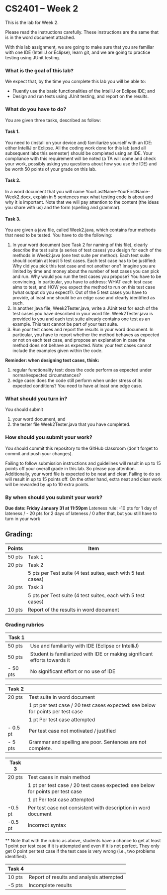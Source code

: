 # CS2401 – Week 2
This is the lab for Week 2. 

Please read the instructions carefully. These instructions are the same that is in the word document attached. 

With this lab assignment, we are going to make sure that you are familiar with one IDE (IntelliJ or Eclipse), learn git, and we are going to practice testing using JUnit testing. 


### What is the goal of this lab?
We expect that, by the time you complete this lab you will be able to:
* Fluently use the basic functionalities of the IntelliJ or Eclipse IDE; and 
* Design and run tests using JUnit testing, and report on the results. 

### What do you have to do? 
You are given three tasks, described as follow:

#### Task 1. 
You need to (install on your device and) familiarize yourself with an IDE: either IntelliJ or Eclipse. All the coding work done for this lab (and all subsequent labs this semester) should be completed using an IDE. Your compliance with this requirement will be noted (a TA will come and check your work, possibly asking you questions about how you use the IDE) and be worth 50 points of your grade on this lab. 

#### Task 2. 
In a word document that you will name YourLastName-YourFirstName-Week2.docx, explain in 5 sentences max what testing code is about and why it is important.
Note that we will pay attention to the content (the ideas you share with us) and the form (spelling and grammar).

#### Task 3. 
You are given a java file, called Week2.java, which contains four methods that need to be tested. You have to do the following:
1. In your word document (see Task 2 for naming of this file), clearly describe the test suite (a series of test cases) you design for each of the methods in Week2.java (one test suite per method). Each test suite should contain at least 5 test cases. Each test case has to be justified: Why did you pick this test case and not another one? Imagine you are limited by time and money about the number of test cases you can pick and run. Why would you run the test cases you propose? You have to be convincing. In particular, you have to address: WHAT each test case aims to test, and HOW you expect the method to run on this test case (what output do you expect?). Out of the 5 test cases you have to provide, at least one should be an edge case and clearly identified as such.
2. In another java file, Week2Tester.java, write a JUnit test for each of the test cases you have described in your word file. Week2Tester.java is provided to you and each test suite already contains one test as an example. This test cannot be part of your test suite. 
3. Run your test cases and report the results in your word document. In particular, you have to report whether the method behaves as expected or not on each test case, and propose an explanation in case the method does not behave as expected.
Note: your test cases cannot include the examples given within the code.

**Reminder: when designing test cases, think:**
1. regular functionality test: does the code perform as expected under normal/expected circumstances?
2. edge case: does the code still perform when under stress of its expected conditions?
You need to have at least one edge case.
### What should you turn in?
You should submit 
1. your word document, and 
2. the tester file Week2Tester.java that you have completed.

### How should you submit your work?
You should commit this repository to the GitHub classroom (don't forget to commit and push your changes). 

Failing to follow submission instructions and guidelines will result in up to 15 points off your overall grade in this lab. So please pay attention. 
Additionally, your word file is expected to be neat and clear. Failing to do so will result in up to 15 points off. On the other hand, extra neat and clear work will be rewarded by up to 10 extra points.

### By when should you submit your work?
**Due date: Friday January 31 at 11:59pm**
Lateness rule: -10 pts for 1 day of lateness / - 20 pts for 2 days of lateness / 0 after that, but you still have to turn in your work 


## Grading: 
| Points | Item |
| --- | --- | 
| 50 pts	| Task 1| 
| 20 pts 	| Task 2| 
|   	| 5 pts per Test suite (4 test suites, each with 5 test cases)| 
| 30 pts	| Task 3| 
|  	| 5 pts per Test suite (4 test suites, each with 5 test cases)| 
| 10 pts	| Report of the results in word document| 


### Grading rubrics
| Task 1 | |
| --- | --- |
|50 pts	|Use and familiarity with IDE (Eclipse or IntelliJ)|
|50 pts	|Student is familiarized with IDE or making significant efforts towards it |
|- 50 pts	| No significant effort or no use of IDE|

|Task 2| |
| --- | --- |
|20 pts	| Test suite in word document|
|| 1 pt per test case / 20 test cases expected: see below for points per test case |
|| 1 pt	Per test case attempted|
|- 0.5 pt	| Per test case not motivated / justified|
|- 5 pts	| Grammar and spelling are poor. Sentences are not complete.|

|Task 3| |
| --- | --- |
|20 pts |	Test cases in main method |
| | 1 pt per test case / 20 test cases expected: see below for points per test case |
| | 1 pt	Per test case attempted |
|-0.5 pt	| Per test case not consistent with description in word document |
|-0.5 pt	| Incorrect syntax |

** Note that with the rubric as above, students have a chance to get at least 1 point per test case if it is attempted and even if it is not perfect. They only get 0 point per test case if the test case is very wrong (i.e., two problems identified).

|Task 4| |
| --- | --- |
|10 pts	| Report of results and analysis attempted |
|-5 pts |	Incomplete results |



